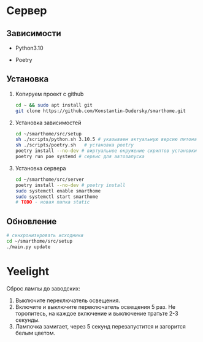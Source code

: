 # Сервер 

## Зависимости

- Python3.10

- Poetry


## Установка

1. Копируем проект с github

   ```sh
   cd ~ && sudo apt install git
   git clone https://github.com/Konstantin-Dudersky/smarthome.git
   ```

2. Установка зависимостей
   ```sh
   cd ~/smarthome/src/setup
   sh ./scripts/python.sh 3.10.5 # указываем актуальную версию питона
   sh ./scripts/poetry.sh	# установка poetry
   poetry install --no-dev # виртуальное окружение скриптов установки
   poetry run poe systemd # сервис для автозапуска
   ```

3. Установка сервера
   ```sh
   cd ~/smarthome/src/server
   poetry install --no-dev # poetry install
   sudo systemctl enable smarthome
   sudo systemctl start smarthome
   # TODO - новая папка static
   ```

## Обновление

```sh
# синхронизировать исходники
cd ~/smarthome/src/setup
./main.py update
```



# Yeelight

Сброс лампы до заводских:

1. Выключите переключатель освещения.
2. Включите и выключите переключатель освещения 5 раз. Не торопитесь, на каждое включение и выключение тратьте 2-3 секунды.
3. Лампочка замигает, через 5 секунд перезапустится и загорится белым цветом.

​    